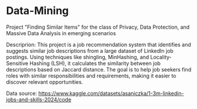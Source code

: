 # Data-Mining
Project "Finding Similar Items" for the class of Privacy, Data Protection, and Massive Data Analysis in emerging scenarios

Descriprion: This project is a job recommendation system that identifies and suggests similar job descriptions from a large dataset of LinkedIn job postings. Using techniques like shingling, MinHashing, and Locality-Sensitive Hashing (LSH), it calculates the similarity between job descriptions based on Jaccard distance. The goal is to help job seekers find roles with similar responsibilities and requirements, making it easier to discover relevant opportunities.

Data source: https://www.kaggle.com/datasets/asaniczka/1-3m-linkedin-jobs-and-skills-2024/code
